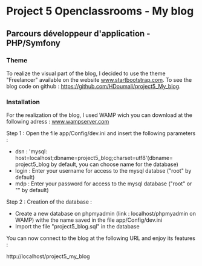 # Project 5 Openclassrooms - My blog 

## Parcours développeur d'application - PHP/Symfony 

### Theme 

To realize the visual part of the blog, I decided to use the theme "Freelancer" available on the website www.startbootstrap.com.
To see the blog code on github : https://github.com/HDoumali/project5_My_blog.

### Installation

For the realization of the blog, I used WAMP wich you can download at the following adress : www.wampserver.com

Step 1 : Open the file app/Config/dev.ini and insert the following parameters : 
- dsn : 'mysql: host=localhost;dbname=project5_blog;charset=utf8'(dbname= project5_blog by default, you can choose name for the database)
- login : Enter your username for access to the mysql databse ("root" by default)
- mdp : Enter your password for access to the mysql database ("root" or "" by default)

Step 2 : Creation of the database :
- Create a new database on phpmyadmin (link : localhost/phpmyadmin on WAMP) withe the name saved in the file app/Config/dev.ini
- Import the file "project5_blog.sql" in the database

You can now connect to the blog at the following URL and enjoy its features : 

http://localhost/project5_my_blog

